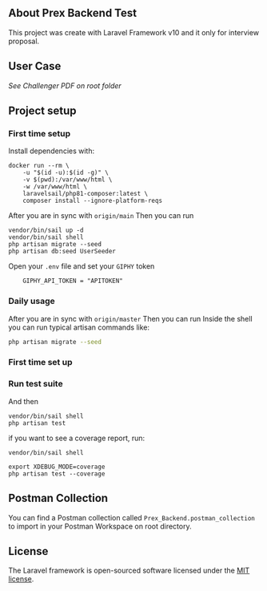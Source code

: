 
## About Prex Backend Test
This project was create with Laravel Framework v10 and it only for interview proposal.

## User Case

*See Challenger PDF on root folder*

## Project setup

### First time setup
Install dependencies with:
```shell
docker run --rm \
    -u "$(id -u):$(id -g)" \
    -v $(pwd):/var/www/html \
    -w /var/www/html \
    laravelsail/php81-composer:latest \
    composer install --ignore-platform-reqs
```

After you are in sync with `origin/main` Then you can run
```shell
vendor/bin/sail up -d
vendor/bin/sail shell
php artisan migrate --seed
php artisan db:seed UserSeeder
```
Open your `.env` file and set your `GIPHY` token
```shell
    GIPHY_API_TOKEN = "APITOKEN"
```

### Daily usage
After you are in sync with `origin/master` Then you can run
Inside the shell you can run typical artisan commands like:
```sh
php artisan migrate --seed
```

### First time set up
### Run test suite
And then
```shell
vendor/bin/sail shell
php artisan test
```

if you want to see a coverage report, run:
```shell
vendor/bin/sail shell

export XDEBUG_MODE=coverage
php artisan test --coverage
```

## Postman Collection
You can find a Postman collection called `Prex_Backend.postman_collection` to import in your Postman Workspace on root directory.

## License

The Laravel framework is open-sourced software licensed under the [MIT license](https://opensource.org/licenses/MIT).
